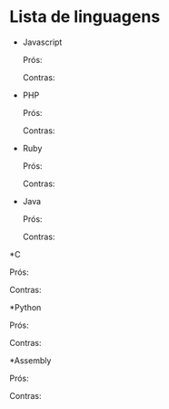 # Lista de linguagens

- Javascript

    Prós:

    Contras:

- PHP

    Prós:

    Contras:

- Ruby

    Prós:

    Contras:

- Java 

    Prós:

    Contras:



*C

Prós:


Contras:


*Python


Prós:



Contras:







*Assembly


Prós:




Contras:
